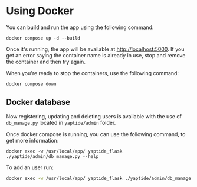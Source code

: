 # Using Docker

You can build and run the app using the following command:

```shell
docker compose up -d --build
```

Once it's running, the app will be available at [http://localhost:5000](http://localhost:5000). If you get an error saying the container name is already in use, stop and remove the container and then try again.

When you're ready to stop the containers, use the following command:

```shell
docker compose down
```

## Docker database

Now registering, updating and deleting users is available with the use of `db_manage.py` located in `yaptide/admin` folder.

Once docker compose is running, you can use the following command, to get more information:
```
docker exec -w /usr/local/app/ yaptide_flask ./yaptide/admin/db_manage.py --help
```

To add an user run:

```bash
docker exec -w /usr/local/app/ yaptide_flask ./yaptide/admin/db_manage.py add-user admin --password password
```
